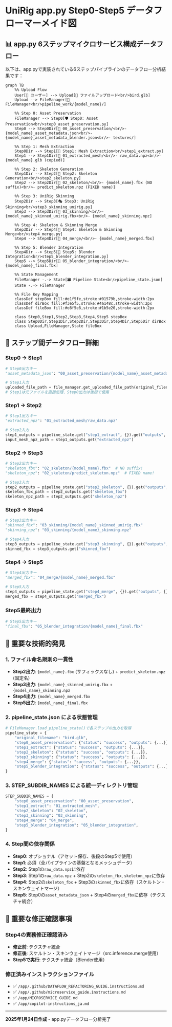 # UniRig app.py Step0-Step5 データフローマーメイド図

## 📊 app.py 6ステップマイクロサービス構成データフロー

以下は、app.pyで実装されている6ステップパイプラインのデータフロー分析結果です：

```mermaid
graph TB
    %% Upload Flow
    User[👤 ユーザー] --> Upload[📁 ファイルアップロード<br/>bird.glb]
    Upload --> FileManager[📂 FileManager<br/>pipeline_work/{model_name}/]
    
    %% Step 0: Asset Preservation
    FileManager --> Step0[🛡️ Step0: Asset Preservation<br/>step0_asset_preservation.py]
    Step0 --> Step0Dir[📁 00_asset_preservation/<br/>- {model_name}_asset_metadata.json<br/>- {model_name}_asset_metadata_blender.json<br/>- textures/]
    
    %% Step 1: Mesh Extraction  
    Step0Dir --> Step1[🔧 Step1: Mesh Extraction<br/>step1_extract.py]
    Step1 --> Step1Dir[📁 01_extracted_mesh/<br/>- raw_data.npz<br/>- {model_name}.glb (copied)]
    
    %% Step 2: Skeleton Generation
    Step1Dir --> Step2[🦴 Step2: Skeleton Generation<br/>step2_skeleton.py]
    Step2 --> Step2Dir[📁 02_skeleton/<br/>- {model_name}.fbx (NO suffix)<br/>- predict_skeleton.npz (FIXED name)]
    
    %% Step 3: UniRig Skinning
    Step2Dir --> Step3[🎭 Step3: UniRig Skinning<br/>step3_skinning_unirig.py]
    Step3 --> Step3Dir[📁 03_skinning/<br/>- {model_name}_skinned_unirig.fbx<br/>- {model_name}_skinning.npz]
    
    %% Step 4: Skeleton & Skinning Merge
    Step3Dir --> Step4[🔀 Step4: Skeleton & Skinning Merge<br/>step4_merge.py]
    Step4 --> Step4Dir[📁 04_merge/<br/>- {model_name}_merged.fbx]
    
    %% Step 5: Blender Integration
    Step4Dir --> Step5[🎨 Step5: Blender Integration<br/>step5_blender_integration.py]
    Step5 --> Step5Dir[📁 05_blender_integration/<br/>- {model_name}_final.fbx]
    
    %% State Management
    FileManager -.-> State[🗃️ Pipeline State<br/>pipeline_state.json]
    State -.-> FileManager
    
    %% File Key Mapping
    classDef stepBox fill:#e1f5fe,stroke:#01579b,stroke-width:2px
    classDef dirBox fill:#f3e5f5,stroke:#4a148c,stroke-width:2px
    classDef fileBox fill:#e8f5e8,stroke:#1b5e20,stroke-width:2px
    
    class Step0,Step1,Step2,Step3,Step4,Step5 stepBox
    class Step0Dir,Step1Dir,Step2Dir,Step3Dir,Step4Dir,Step5Dir dirBox
    class Upload,FileManager,State fileBox
```

## 🔄 ステップ間データフロー詳細

### Step0 → Step1
```python
# Step0出力キー
"asset_metadata_json": "00_asset_preservation/{model_name}_asset_metadata.json"

# Step1入力
uploaded_file_path = file_manager.get_uploaded_file_path(original_filename)
# Step1は元ファイルを直接処理、Step0出力は後段で使用
```

### Step1 → Step2  
```python
# Step1出力キー
"extracted_npz": "01_extracted_mesh/raw_data.npz"

# Step2入力
step1_outputs = pipeline_state.get("step1_extract", {}).get("outputs", {})
input_mesh_npz_path = step1_outputs.get("extracted_npz")
```

### Step2 → Step3
```python
# Step2出力キー
"skeleton_fbx": "02_skeleton/{model_name}.fbx"  # NO suffix!
"skeleton_npz": "02_skeleton/predict_skeleton.npz"  # FIXED name!

# Step3入力
step2_outputs = pipeline_state.get("step2_skeleton", {}).get("outputs", {})
skeleton_fbx_path = step2_outputs.get("skeleton_fbx")
skeleton_npz_path = step2_outputs.get("skeleton_npz")
```

### Step3 → Step4
```python
# Step3出力キー
"skinned_fbx": "03_skinning/{model_name}_skinned_unirig.fbx"
"skinning_npz": "03_skinning/{model_name}_skinning.npz"

# Step4入力
step3_outputs = pipeline_state.get("step3_skinning", {}).get("outputs", {})
skinned_fbx = step3_outputs.get("skinned_fbx")
```

### Step4 → Step5
```python
# Step4出力キー
"merged_fbx": "04_merge/{model_name}_merged.fbx"

# Step5入力
step4_outputs = pipeline_state.get("step4_merge", {}).get("outputs", {})
merged_fbx = step4_outputs.get("merged_fbx")
```

### Step5最終出力
```python
# Step5出力キー
"final_fbx": "05_blender_integration/{model_name}_final.fbx"
```

## 🎯 重要な技術的発見

### 1. ファイル命名規則の一貫性
- **Step2出力**: `{model_name}.fbx` (サフィックスなし) + `predict_skeleton.npz` (固定名)
- **Step3出力**: `{model_name}_skinned_unirig.fbx` + `{model_name}_skinning.npz`
- **Step4出力**: `{model_name}_merged.fbx`
- **Step5出力**: `{model_name}_final.fbx`

### 2. pipeline_state.json による状態管理
```python
# FileManager.load_pipeline_state()で各ステップの出力を取得
pipeline_state = {
    "original_filename": "bird.glb",
    "step0_asset_preservation": {"status": "success", "outputs": {...}},
    "step1_extract": {"status": "success", "outputs": {...}},
    "step2_skeleton": {"status": "success", "outputs": {...}},
    "step3_skinning": {"status": "success", "outputs": {...}},
    "step4_merge": {"status": "success", "outputs": {...}},
    "step5_blender_integration": {"status": "success", "outputs": {...}}
}
```

### 3. STEP_SUBDIR_NAMES による統一ディレクトリ管理
```python
STEP_SUBDIR_NAMES = {
    "step0_asset_preservation": "00_asset_preservation",
    "step1_extract": "01_extracted_mesh", 
    "step2_skeleton": "02_skeleton",
    "step3_skinning": "03_skinning",
    "step4_merge": "04_merge",
    "step5_blender_integration": "05_blender_integration",
}
```

### 4. Step間の依存関係
- **Step0**: オプショナル（アセット保存、後段のStep5で使用）
- **Step1**: 必須（全パイプラインの基盤となるメッシュデータ）
- **Step2**: Step1の`raw_data.npz`に依存
- **Step3**: Step1の`raw_data.npz` + Step2の`skeleton_fbx`, `skeleton_npz`に依存
- **Step4**: Step2の`skeleton_fbx` + Step3の`skinned_fbx`に依存（スケルトン・スキンウェイトマージ）
- **Step5**: Step0の`asset_metadata_json` + Step4の`merged_fbx`に依存（テクスチャ統合）

## 🚨 重要な修正確認事項

### Step4の責務修正確認済み
- **修正前**: テクスチャ統合
- **修正後**: スケルトン・スキンウェイトマージ（src.inference.merge使用）
- **Step5で実行**: テクスチャ統合（Blender使用）

### 修正済みインストラクションファイル
- ✅ `/app/.github/DATAFLOW_REFACTORING_GUIDE.instructions.md`
- ✅ `/app/.github/microservice_guide.instructions.md`
- ✅ `/app/MICROSERVICE_GUIDE.md`
- ✅ `/app/copilot-instructions_ja.md`

---

**2025年1月24日作成** - app.pyデータフロー分析完了
